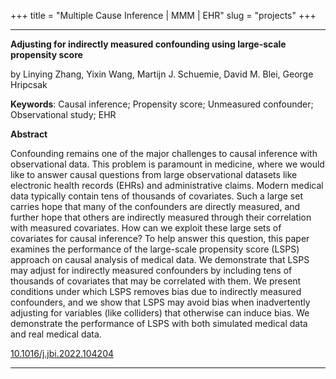 +++
title = "Multiple Cause Inference | MMM | EHR"
slug = "projects"
+++

___
**Adjusting for indirectly measured confounding using large-scale propensity score**

by Linying Zhang, Yixin Wang, Martijn J. Schuemie, David M. Blei, George Hripcsak

**Keywords**: Causal inference; Propensity score; Unmeasured confounder; Observational study; EHR

**Abstract**

Confounding remains one of the major challenges to causal inference with observational data. This problem is paramount in medicine, where we would like to answer causal questions from large observational datasets like electronic health records (EHRs) and administrative claims. Modern medical data typically contain tens of thousands of covariates. Such a large set carries hope that many of the confounders are directly measured, and further hope that others are indirectly measured through their correlation with measured covariates. How can we exploit these large sets of covariates for causal inference? To help answer this question, this paper examines the performance of the large-scale propensity score (LSPS) approach on causal analysis of medical data. We demonstrate that LSPS may adjust for indirectly measured confounders by including tens of thousands of covariates that may be correlated with them. We present conditions under which LSPS removes bias due to indirectly measured confounders, and we show that LSPS may avoid bias when inadvertently adjusting for variables (like colliders) that otherwise can induce bias. We demonstrate the performance of LSPS with both simulated medical data and real medical data.

[10.1016/j.jbi.2022.104204](https://doi.org/10.1016/j.jbi.2022.104204)
___